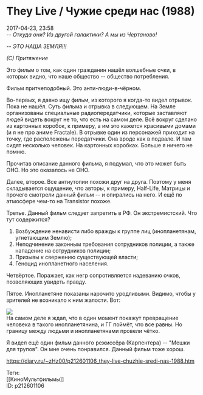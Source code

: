 They Live / Чужие среди нас (1988)
===================================

   
 2017-04-23, 23:58   
    *-- Откуда они? Из другой галактики? А мы из Чертаново!*    
   
  *-- ЭТО НАША ЗЕМЛЯ!!!*    
   
  *(С) Притяжение*     
   
 Это фильм о том, как один гражданин нашёл волшебные очки, в которых видно, что наше общество -- общество потребления.   
   
 Фильм притчеподобный. Это анти-люди-в-чёрном.   
   
 Во-первых, я давно ищу фильм, из которого я когда-то видел отрывок. Пока не нашёл. Суть фильма и отрывка в следующем. На Земле организованы специальные радиопередатчики, которые заставляют людей видеть вокруг не то, что есть на самом деле. Всё вокруг сделано из картонных коробок, к примеру, а им это кажется красивыми домами (и я не про аниме Fractale). В отрывке один из персонажей приходит на точку, где расположены передатчики. Она вроде как в подвале. И там сидят несколько человек. На картонных коробках. Больше я ничего не помню.   
   
 Прочитав описание данного фильма, я подумал, что это может быть ОНО. Но это оказалось не ОНО.   
   
 Далее, второе. Все антиутопии похожи друг на друга. Поэтому у меня складывается ощущение, что авторы, к примеру, Half-Life, Матрицы и прочего смотрели данный фильм -- и опирались на него. И ещё по атмосфере чем-то на Transistor похоже.   
   
 Третье. Данный фильм следует запретить в РФ. Он экстремистский. Что тут содержится?   
 1) Возбуждение ненависти либо вражды к группе лиц (инопланетянам, угнетающим Землю);   
 2) Неподчинение законным требования сотрудников полиции, а также нападение на сотрудников полиции;   
 3) Призывы к свержению существующей власти;   
 4) Геноцид инопланетного населения.   
   
 Четвёртое. Поражает, как негр сопротивляется надеванию очков, позволяющих увидеть правду.   
   
 Пятое. Инопланетяне показаны нарочито уродливыми. Видимо, чтобы у зрителей не возникало к ним жалости. Вот:   
   
  ![](https://i.imgur.com/DcWjhrH.png)    
 На самом деле я ждал, что в один момент покажут превращение человека в такого инопланетянина, и ГГ поймёт, что все равны. Но границу между людьми и инопланетянами провели чётко.   
   
 Я видел ещё один фильм данного режиссёра (Карпентера) -- "Мешки для трупов". Он мне очень понравился. Данный фильм тоже хорош.   
    
 <https://diary.ru/~zHz00/p212601106_they-live-chuzhie-sredi-nas-1988.htm>   
   
 Теги:   
 [[КиноМультфильмы]]   
 ID: p212601106